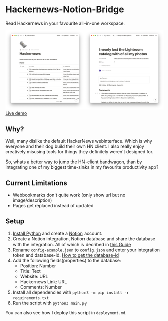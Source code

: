 # Hackernews-Notion-Bridge

Read Hackernews in your favourite all-in-one workspace.

![Screenshot](screenshot.png)
[Live demo](https://flofriday.notion.site/Hackernews-d67b266a89e047ff81226b36d28a7cc4)

## Why?

Well, many dislike the default HackerNews webinterface. Which is why everyone
and their dog build their own HN client. I also really enjoy creatively
misusing tools for things they definitely weren't designed for.

So, whats a better way to jump the HN-client bandwagon, than by integrating one
of my biggest time-sinks in my favourite productivity app?

## Current Limitations

- Webbookmarks don't quite work (only show url but no image/description)
- Pages get replaced instead of updated

## Setup

1. [Install Python](https://www.python.org/downloads/) and create a [Notion](https://www.notion.so/) account.
2. Create a Notion integration, Notion database and share the database with the
   integration. All of which is decribed in [this Guide](https://developers.notion.com/docs/getting-started#getting-started)
3. Rename `config-example.json` to `config.json` and enter your integration
   token and database-id. [How to get the database-id](https://developers.notion.com/docs/getting-started#step-2-share-a-database-with-your-integration)
4. Add the following fields(properties) to the database:
   - Position: Number
   - Title: Text
   - Website: URL
   - Hackernews Link: URL
   - Comments: Number
5. Install all dependencies with `python3 -m pip install -r requirements.txt`
6. Run the script with `python3 main.py`

You can also see how I deploy this script in `deployment.md`.
